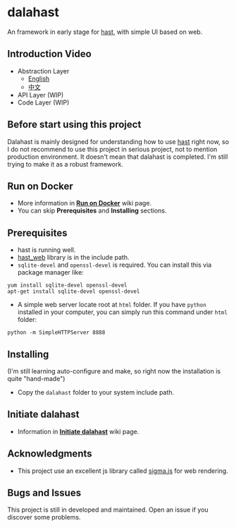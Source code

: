 # dalahast

An framework in early stage for [hast](https://github.com/hn12404988/hast), with simple UI based on web.

## Introduction Video

* Abstraction Layer
  - [English](https://www.youtube.com/watch?v=kjUw3OXX_gw)
  - [中文](https://www.youtube.com/watch?v=RftqUrRNDNw)
* API Layer (WIP)
* Code Layer (WIP)

## Before start using this project

Dalahast is mainly designed for understanding how to use [hast](https://github.com/hn12404988/hast) right now, so I do not recommend to use this project in serious project, not to mention production environment. It doesn't mean that dalahast is completed. I'm still trying to make it as a robust framework. 

## Run on Docker

* More information in [**Run on Docker**](https://github.com/hn12404988/dalahast/wiki/Run-on-Docker) wiki page.
* You can skip **Prerequisites** and **Installing** sections.

## Prerequisites

* hast is running well.
* [hast_web](https://github.com/hn12404988/hast_web) library is in the include path.
* `sqlite-devel` and `openssl-devel` is required. You can install this via package manager like:
```
yum install sqlite-devel openssl-devel
apt-get install sqlite-devel openssl-devel
```
* A simple web server locate root at `html` folder. If you have `python` installed in your computer, you can simply run this command under `html` folder:
```
python -m SimpleHTTPServer 8888
```

## Installing
(I'm still learning auto-configure and make, so right now the installation is quite "hand-made")
* Copy the `dalahast` folder to your system include path.

## Initiate dalahast

* Information in [**Initiate dalahast**](https://github.com/hn12404988/dalahast/wiki/Initiate-dalahast) wiki page.

## Acknowledgments

* This project use an excellent js library called [sigma.js](https://github.com/jacomyal/sigma.js) for web rendering.

## Bugs and Issues

This project is still in developed and maintained. Open an issue if you discover some problems.
